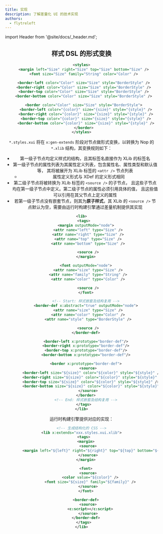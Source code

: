 ```yaml
---
title: 实现
description: 了解差量化 UI 的技术实现
authors:
  - flytreleft
---
```


import Header from '@site/docs/\_header.md';

<Header />


## 样式 DSL 的形式变换

```xml title="xxx.styles.xui"
<styles>
  <margin left="Size" right="Size" top="Size" bottom="Size" />
  <font size="Size" family="String" color="Color" />

  <border-left color="Color" size="Size" style="BorderStyle" />
  <border-right color="Color" size="Size" style="BorderStyle" />
  <border-top color="Color" size="Size" style="BorderStyle" />
  <border-bottom color="Color" size="Size" style="BorderStyle" />

  <border color="Color" size="Size" style="BorderStyle">
    <border-left color="{color}" size="{size}" style="{style}" />
    <border-right color="{color}" size="{size}" style="{style}" />
    <border-top color="{color}" size="{size}" style="{style}" />
    <border-bottom color="{color}" size="{size}" style="{style}" />
  </border>
</styles>
```

`*.styles.xui` 将在 `x:gen-extends` 阶段对节点做形式变换，以转换为 Nop
的 `*.xlib` 结构，其变换规则如下：

- 第一级子节点均定义样式的结构，且其标签名直接作为 XLib 的标签名
- 第一级子节点的属性列表为其属性定义列表，包含属性名、属性类型和默认值等，
  其将被展开为 XLib 标签的 `<attr />` 节点列表
  - 属性定义形式与 XDef 的定义形式相同
- 第二级子节点将被转换为 XLib 标签的 `<source />` 的子节点，
  且这些子节点均在第一级子节点中定义。第二级子节点的属性必须引用具体的值，
  且这些值可以引用在其父节点上定义的属性
- 若第一级子节点没有嵌套节点，则其为**原子样式**，其 XLib 的
  `<source />` 节点默认为空，需要由运行时构建引擎通过差量机制提供其实现

```xml title="xxx.styles.xui.xlib"
<lib>
  <tags>
    <margin outputMode="node">
      <attr name="left" type="Size" />
      <attr name="right" type="Size" />
      <attr name="top" type="Size" />
      <attr name="bottom" type="Size" />

      <source />
    </margin>

    <font outputMode="node">
      <attr name="size" type="Size" />
      <attr name="family" type="String" />
      <attr name="color" type="Color" />

      <source />
    </font>

    <!-- Start: 样式嵌套及结构复用 -->
    <border-def x:abstract="true" outputMode="node">
      <attr name="size" type="Size" />
      <attr name="color" type="Color" />
      <attr name="style" type="BorderStyle" />

      <source />
    </border-def>

    <border-left x:prototype="border-def"/>
    <border-right x:prototype="border-def"/>
    <border-top x:prototype="border-def"/>
    <border-bottom x:prototype="border-def"/>

    <border x:prototype="border-def">
      <source>
        <border-left size="${size}" color="${color}" style="${style}" />
        <border-right size="${size}" color="${color}" style="${style}" />
        <border-top size="${size}" color="${color}" style="${style}" />
        <border-bottom size="${size}" color="${color}" style="${style}" />
      </source>
    </border>
    <!-- End: 样式嵌套及结构复用 -->
  </tags>
</lib>
```

运行时构建引擎提供对应的实现：

```xml title="xxx.css.xlib"
<!-- 生成结构化的 CSS -->
<lib x:extends="xxx.styles.xui.xlib">
  <tags>
    <margin>
      <source>
        <margin left="${left}" right="${right}" top="${top}" bottom="${bottom}" />
      </source>
    </margin>

    <font>
      <source>
        <color value="${color}" />
        <font size="${size}" family="${family}" />
      </source>
    </font>

    <border-def>
      <source>
        <c:script></c:script>
      </source>
    </border-def>
  </tags>
</lib>
```
